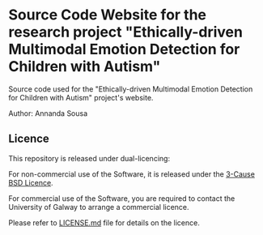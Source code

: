 # Source Code Website for the research project "Ethically-driven Multimodal Emotion Detection for Children with Autism"

Source code used for the "Ethically-driven Multimodal Emotion Detection for Children with Autism" project's website.

Author: Annanda Sousa

## Licence

This repository is released under dual-licencing:

For non-commercial use of the Software, it is released under
the [3-Cause BSD Licence](https://opensource.org/license/bsd-3-clause/).

For commercial use of the Software, you are required to contact the University of Galway to arrange a commercial
licence.

Please refer to [LICENSE.md](LICENSE.md) file for details on the licence.